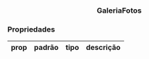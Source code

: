 <h3 align="center">GaleriaFotos</p> 

### Propriedades 
| prop | padrão | tipo | descrição |
| ---- | ---- | ----| ---- |
